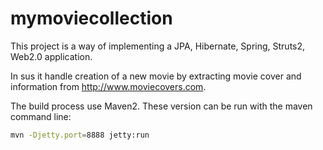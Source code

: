 # mymoviecollection

This project is a way of implementing a JPA, Hibernate, Spring, Struts2, Web2.0 application.

In sus it handle creation of a new movie by extracting movie cover and information from http://www.moviecovers.com.

The build process use Maven2. These version can be run with the maven command line:

```bash
mvn -Djetty.port=8888 jetty:run
```

